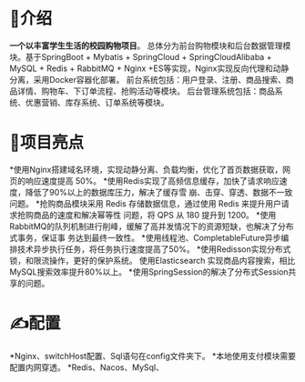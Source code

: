 # 🤌介绍
**一个以丰富学生生活的校园购物项目**。
总体分为前台购物模块和后台数据管理模块。基于SpringBoot + Mybatis + SpringCloud + SpringCloudAlibaba + MySQL + Redis + RabbitMQ + Nginx +ES等实现，Nginx实现反向代理和动静分离，采用Docker容器化部署。 
前台系统包括：用户登录、注册、商品搜索、商品详情、购物车、下订单流程、抢购活动等模块。 
后台管理系统包括：商品系统、优惠营销、库存系统、订单系统等模块。
# 👏项目亮点
*使用Nginx搭建域名环境，实现动静分离、负载均衡，优化了首页数据获取，网页的响应速度提高 50%。 
*使用Redis实现了高频信息缓存，加快了请求响应速度，降低了90%以上的数据库压力，解决了缓存雪 崩、击穿、穿透、数据不一致问题。 
*抢购商品模块采用 Redis 存储数据信息，通过使用 Redis 来提升用户请求抢购商品的速度和解决幂等性 问题，将 QPS 从 180 提升到 1200。 
*使用RabbitMQ的队列机制进行削峰，缓解了高并发情况下的资源短缺，也解决了分布式事务，保证事 务达到最终一致性。 
*使用线程池、CompletableFuture异步编排技术异步执行任务，将任务执行速度提高了50%。 
*使用Redisson实现分布式锁，和限流操作，更好的保护系统。 使用Elasticsearch 实现商品内容搜索，相比 MySQL搜索效率提升80%以上。 
*使用SpringSession的解决了分布式Session共享的问题。
# ✍️配置
*Nginx、switchHost配置、Sql语句在config文件夹下。
*本地使用支付模块需要配置内网穿透。
*Redis、Nacos、MySql、

